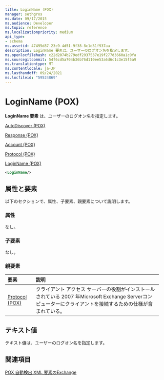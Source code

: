 ```yaml
---
title: LoginName (POX)
manager: sethgros
ms.date: 09/17/2015
ms.audience: Developer
ms.topic: reference
ms.localizationpriority: medium
api_type:
- schema
ms.assetid: 47495d87-23c9-4d51-9f38-8c1d31f937aa
description: LoginName 要素は、ユーザーのログオン名を指定します。
ms.openlocfilehash: c22d2074b279edf2037537e19f277d3660a1c0fa
ms.sourcegitcommit: 54f6cd5a704b36b76d110ee53a6d6c1c3e15f5a9
ms.translationtype: MT
ms.contentlocale: ja-JP
ms.lasthandoff: 09/24/2021
ms.locfileid: "59524869"
---
```

# <a name="loginname-pox"></a>LoginName (POX)

**LoginName 要素** は、ユーザーのログオン名を指定します。 
  
[AutoDiscover (POX)](autodiscover-pox.md)
  
[Response (POX)](response-pox.md)
  
[Account (POX)](account-pox.md)
  
[Protocol (POX)](protocol-pox.md)
  
[LoginName (POX)](loginname-pox.md)
  
```xml
<LoginName/>
```

## <a name="attributes-and-elements"></a>属性と要素

以下のセクションで、属性、子要素、親要素について説明します。
  
### <a name="attributes"></a>属性

なし。
  
### <a name="child-elements"></a>子要素

なし。
  
### <a name="parent-elements"></a>親要素

|**要素**|**説明**|
|:-----|:-----|
|[Protocol (POX)](protocol-pox.md) <br/> |クライアント アクセス サーバーの役割がインストールされている 2007 年Microsoft Exchange Serverコンピューターにクライアントを接続するための仕様が含まれている。  <br/> |
   
## <a name="text-value"></a>テキスト値

テキスト値は、ユーザーのログオン名を指定します。
  
## <a name="see-also"></a>関連項目



[POX 自動検出 XML 要素のExchange](pox-autodiscover-xml-elements-for-exchange.md)

